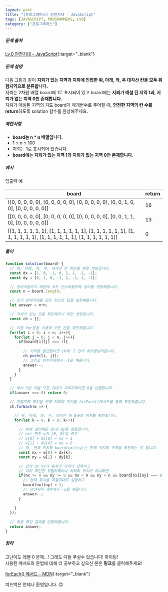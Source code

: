 ```yaml
---
layout: post
title: "[프로그래머스] 안전지대 - JavaScript"
tags: [JAVASCRIPT, PROGRAMMERS, LV0]
category: ["프로그래머스"]
---
```


##### 문제 출처

[Lv.0 안전지대 - JavaScript](https://school.programmers.co.kr/learn/courses/30/lessons/120866?language=javascript){:target="\_blank"}

##### 문제 설명

다음 그림과 같이 **지뢰가 있는 지역과 지뢰에 인접한 위, 아래, 좌, 우 대각선 칸을 모두 위험지역으로 분류합니다.**<br />
지뢰는 2차원 배열 board에 1로 표시되어 있고 board에는 **지뢰가 매설 된 지역 1과, 지뢰가 없는 지역 0만 존재합니다.**<br />
지뢰가 매설된 지역의 지도 board가 매개변수로 주어질 때, **안전한 지역의 칸 수를 return**하도록 solution 함수를 완성해주세요.

##### 제한사항

- **board는 n * n 배열입니다.**
- 1 ≤ n ≤ 100
- 지뢰는 1로 표시되어 있습니다.
- **board에는 지뢰가 있는 지역 1과 지뢰가 없는 지역 0만 존재합니다.**

##### 예시

입출력 예

| board                       | return |
| ------------------  | ------ |
| [[0, 0, 0, 0, 0], [0, 0, 0, 0, 0], [0, 0, 0, 0, 0], [0, 0, 1, 0, 0], [0, 0, 0, 0, 0]]  | 16 |
| [[0, 0, 0, 0, 0], [0, 0, 0, 0, 0], [0, 0, 0, 0, 0], [0, 0, 1, 1, 0], [0, 0, 0, 0, 0]]                     | 13   |
| [[1, 1, 1, 1, 1, 1], [1, 1, 1, 1, 1, 1], [1, 1, 1, 1, 1, 1], [1, 1, 1, 1, 1, 1], [1, 1, 1, 1, 1, 1], [1, 1, 1, 1, 1, 1]]      | 0 |

##### 풀이

```javascript
function solution(board) {
  // 위, 아래, 좌, 우, 대각선 칸 확인을 위한 셋팅입니다.
  const dx = [1, 0, -1, 0, 1, 1, -1, -1];
  const dy = [0, 1, 0, -1, 1, -1, 1, -1];

  // 정사각형이기 때문에 코드 간소화를위해 길이를 셋팅해줍니다.
  const n = board.length;

  // 초기 안대지대를 모든 칸으로 답을 설정해둡니다.
  let answer = n*n;

  // 지뢰가 있는 곳을 확인해주기 위한 셋팅입니다.
  const ch = [];

  // 이중 for문을 이용해 모든 칸을 확인해줍니다.
  for(let i = 0; i < n; i++){
    for(let j = 0; j < n; j++){
      if(board[i][j] === 1){
        
        // 지뢰를 발견했다면 ch에 그 칸의 위치를넣어줍니다.
        ch.push([i, j]);
        // 그리고 안전지대에서 -1을 해줍니다.
        answer--;
      }
    }
  }

  // 예시 3번 처럼 모든 지대가 지뢰지역이면 0을 반환합니다.
  if(answer === 0) return 0;

  // 위험지역 확인을 위해 지뢰의 위치를 forEach()메서드를 통해 확인해줍니다.
  ch.forEach(w => {

    // 위, 아래, 좌, 우, 대각선 총 8곳의 위치를 확인합니다.
    for(let k = 0; k < 8; k++){

      // 위에 설정해둔 dx와 dy를 활용합니다.
      // ex) 만안 w가 [0, 0]일 경우
      // w[0] + dx[0] = nx = 1
      // w[1] + dy[0] = ny = 0 
      // 즉, 현재 위치의 board[nx][ny]는 현재 위치의 우측을 확인하는 것 입니다.
      const nx = w[0] + dx[k];
      const ny = w[1] + dy[k];

      // 만약 nx ny의 위치가 지대의 안쪽이고
      // 이미 확인한 위험지역이나 지뢰의 위치가 아니라면
      if(nx >= 0 && ny >= 0 && nx < n && ny < n && board[nx][ny] === 0){
        // 현재 위치를 위험지대로 설정하고
        board[nx][ny] = 1;
        // 안전지대 갯수에서 -1을 해줍니다.
        answer--;
      } 
            
    }
  });
    
  // 최종 확인 결과를 반환해줍니다.
  return answer;
}
```

##### 정리

고난이도 레벨 0 문제...! 그래도 다들 푸실수 있습니다! 화이팅!<br/>
사용된 메서드와 문법에 대해 더 공부하고 싶으신 분은 **링크**를 클릭해주세요!

[forEach() 메서드 - MDN](https://developer.mozilla.org/ko/docs/Web/JavaScript/Reference/Global_Objects/Array/forEach){:target="\_blank"}<br />

피드백은 언제나 환영입니다. 😊
